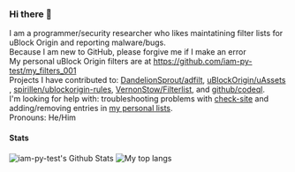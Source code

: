 ### Hi there 👋
I am a programmer/security researcher who likes maintatining filter lists for uBlock Origin and reporting malware/bugs.<br/>
Because I am new to GitHub, please forgive me if I make an error <br/>
My personal uBlock Origin filters are at https://github.com/iam-py-test/my_filters_001 <br/>
Projects I have contributed to: [DandelionSprout/adfilt](https://github.com/DandelionSprout/adfilt/issues/185)<!-- (Also https://github.com/DandelionSprout/adfilt/issues/188)-->, [uBlockOrigin/uAssets](https://github.com/uBlockOrigin/uAssets/issues/9183) <!--https://github.com/uBlockOrigin/uAssets/issues/9117-->, [spirillen/ublockorigin-rules](https://github.com/spirillen/ublockorigin-rules/issues/9), [VernonStow/Filterlist](https://github.com/VernonStow/Filterlist/issues/1), and [github/codeql](https://github.com/github/codeql/issues/6067). <br/>
I'm looking for help with: troubleshooting problems with [check-site](https://github.com/iam-py-test/check-site) and adding/removing entries in [my personal lists](https://github.com/iam-py-test/my_filters_001).<br/>
Pronouns: He/Him


#### Stats 

<img align="center" alt="iam-py-test's Github Stats" src="https://github-readme-stats.vercel.app/api?username=iam-py-test&show_icons=true&include_all_commits=true&count_private=true" /> 
<img align="center" alt="My top langs" src="https://github-readme-stats.vercel.app/api/top-langs/?username=iam-py-test&langs_count=12">

<!--
**iam-py-test/iam-py-test** is a ✨ _special_ ✨ repository because its `README.md` (this file) appears on your GitHub profile.

Here are some ideas to get you started:

- 🔭 I’m currently working on ...
- 🌱 I’m currently learning ...
- 👯 I’m looking to collaborate on ...
- 🤔 I’m looking for help with ...
- 💬 Ask me about ...
- 📫 How to reach me: ...
- 😄 Pronouns: ...
- ⚡ Fun fact: ...
-->
